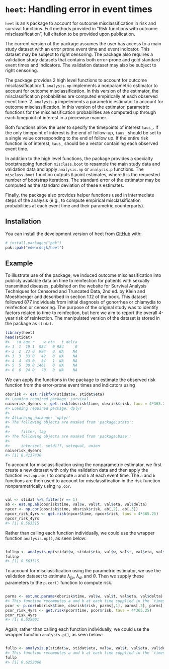 
<!-- README.md is generated from README.Rmd. Please edit that file -->

# `heet`: Handling error in event times

<!-- badges: start -->
<!-- badges: end -->

`heet` is an `R` package to account for outcome misclassification in
risk and survival functions. Full methods provided in “Risk functions
with outcome misclassification”, full citation to be provided upon
publication.

The current version of the package assumes the user has access to a main
study dataset with an error prone event time and event indicator. This
dataset may be subject to right censoring. The package also requires a
validation study datasets that contains both error-prone and gold
standard event times and indicators. The validation dataset may also be
subject to right censoring.

The package provides 2 high level functions to account for outcome
misclassification: 1. `analysis.np` implements a nonparametric estimator
to account for outcome misclassification. In this version of the
estimator, the misclassification probabilities are computed empirically
at each observed event time. 2. `analysis.p` impelements a parametric
estimator to account for outcome misclassification. In this version of
the estimator, parametric functions for the misclassification
probabilities are computed up through each timepoint of interest in a
piecewise manner.

Both functions allow the user to specify the timepoints of interest
`taus_`. If the only timepoint of interest is the end of follow-up,
`taus_` should be set to a single value corresponding to the end of
follow up. If the entire risk function is of interest, `taus_` should be
a vector containing each observed event time.

In addition to the high level functions, the package provides a
specialty bootstrapping function `misclass.boot` to resample the main
study data and validation data and apply `analysis.np` or `analysis.p`
functions. The `misclass.boot` function outputs `B` point estimates,
where `B` is the requested number of bootstrap iterations. The standard
error of the estimator may be computed as the standard deviation of
these `B` estimates.

Finally, the package also provides helper functions used in intermediate
steps of the analysis (e.g., to compute empirical misclassification
probabilities at each event time and their parametric counterparts).

## Installation

You can install the development version of heet from
[GitHub](https://github.com/) with:

``` r
# install.packages("pak")
pak::pak("edwardsjk/heet")
```

## Example

To illustrate use of the package, we induced outcome misclassification
into publicly available data on time to reinfection for patients with
sexually transmitted diseases, published on the website for Survival
Analysis Techniques for Censored and Truncated Data, 2nd ed. by Klein
and Moeshberger and described in section 1.12 of the book. This dataset
followed 877 individuals from initial diagnosis of gonorrhea or
chlamydia to reinfection or censoring. The purpose of the original study
was to identify factors related to time to reinfection, but here we aim
to report the overall 4-year risk of reinfection. The manipulated
version of the dataset is stored in the package as `stidat`.

``` r
library(heet)
head(stidat)
#>   id age r    w eta   t delta
#> 1  1  19 1  984   0 984     0
#> 2  2  23 0  984   0  NA    NA
#> 3  3  33 0   42   0  NA    NA
#> 4  4  43 0   54   1  NA    NA
#> 5  5  30 0 1461   0  NA    NA
#> 6  6  24 0   70   0  NA    NA
```

We can apply the functions in the package to estimate the observed risk
function from the error-prone event times and indicators using

``` r
obsrisk <- est.riskfxn(stidat$w, stidat$eta)
#> Loading required package: survival
naiverisk_4years <- get.risk(obsrisk$time, obsrisk$risk, taus = 4*365.25)
#> Loading required package: dplyr
#> 
#> Attaching package: 'dplyr'
#> The following objects are masked from 'package:stats':
#> 
#>     filter, lag
#> The following objects are masked from 'package:base':
#> 
#>     intersect, setdiff, setequal, union
naiverisk_4years
#> [1] 0.4137436
```

To account for misclassification using the nonparametric estimator, we
first create a new dataset with only the validation data and then apply
the function `est.np.ab()` to compute `a` and `b` at each event time.
The `a` and `b` functions are then used to account for misclassification
in the risk function nonparametrically using `np.cor`.

``` r

val <- stidat %>% filter(r == 1)
ab <- est.np.ab(obsrisk$time, val$w, val$t, val$eta, val$delta)
npcor <- np.cor(obsrisk$time, obsrisk$risk, ab[,2], ab[,3])
npcor_risk_4yrs <- get.risk(npcor$time, npcor$risk, taus = 4*365.25)
npcor_risk_4yrs
#> [1] 0.563315
```

Rather than calling each function individually, we could use the wrapper
function `analysis.np()`, as seen below:

``` r

fullnp <- analysis.np(stidat$w, stidat$eta, val$w, val$t, val$eta, val$delta, 4*365.25)
fullnp
#> [1] 0.563315
```

To account for misclassification using the parametric estimator, we use
the validation dataset to estimate $\lambda_{fp}$, $\lambda_d$, and
$\theta$. Then we supply these parameters to the `p.cor()` function to
compute risk.

``` r

parms <- est.mc.params(obsrisk$time, val$w, val$t, val$eta, val$delta)
#> This function recomputes a and b at each time supplied in the `times` vector
pcor <- p.cor(obsrisk$time, obsrisk$risk, parms[,1], parms[,2], parms[,3])
pcor_risk_4yrs <- get.risk(pcor$time, pcor$risk, taus = 4*365.25)
pcor_risk_4yrs
#> [1] 0.625001
```

Again, rather than calling each function individually, we could use the
wrapper function `analysis.p()`, as seen below:

``` r

fullp <- analysis.p(stidat$w, stidat$eta, val$w, val$t, val$eta, val$delta, 4*365.25)
#> This function recomputes a and b at each time supplied in the `times` vector
fullp
#> [1] 0.6252066
```
